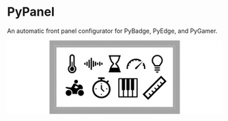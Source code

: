 # PyPanel
 An automatic front panel configurator for PyBadge, PyEdge, and PyGamer.

 ![Image of Module](https://github.com/CedarGroveStudios/PyPanel/blob/master/photos%20and%20graphics/social_wide.png)

